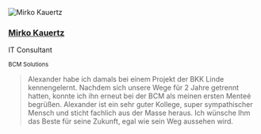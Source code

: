 <div class="outer">

![Mirko Kauertz](/images/mirko-kauertz.jpg)

<div class="inner">

### [Mirko Kauertz](https://www.xing.com/profile/Mirko_Kauertz/cv)

IT Consultant

<small>BCM Solutions</small>

</div>

</div>

> Alexander habe ich damals bei einem Projekt der BKK Linde kennengelernt.
> Nachdem sich unsere Wege für 2 Jahre getrennt hatten, konnte ich ihn erneut bei der BCM als meinen ersten Menteé begrüßen.
> Alexander ist ein sehr guter Kollege, super sympathischer Mensch und sticht fachlich aus der Masse heraus.
> Ich wünsche Ihm das Beste für seine Zukunft, egal wie sein Weg aussehen wird.
